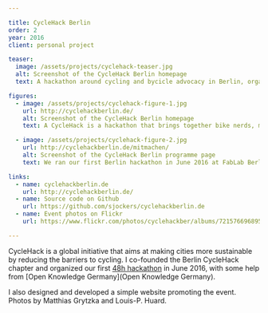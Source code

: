```yaml
---

title: CycleHack Berlin
order: 2
year: 2016
client: personal project

teaser:
  image: /assets/projects/cyclehack-teaser.jpg
  alt: Screenshot of the CycleHack Berlin homepage
  text: A hackathon around cycling and bycicle advocacy in Berlin, organized for the first time in June 2016.

figures:
  - image: /assets/projects/cyclehack-figure-1.jpg
    url: http://cyclehackberlin.de/
    alt: Screenshot of the CycleHack Berlin homepage
    text: A CycleHack is a hackathon that brings together bike nerds, makers, designers, engineers, activists, city planners and many others to come up with ideas that tackle the barriers to cycling.

  - image: /assets/projects/cyclehack-figure-2.jpg
    url: http://cyclehackberlin.de/mitmachen/
    alt: Screenshot of the CycleHack Berlin programme page
    text: We ran our first Berlin hackathon in June 2016 at FabLab Berlin. For 48 hours participants prototyped ideas around cycling data, hardware, software, and physical products.

links:
  - name: cyclehackberlin.de
    url: http://cyclehackberlin.de/
  - name: Source code on Github
    url: https://github.com/sjockers/cyclehackberlin.de
  - name: Event photos on Flickr
    url: https://www.flickr.com/photos/cyclehackber/albums/72157669689597772

---
```


CycleHack is a global initiative that aims at making cities more sustainable by reducing the barriers to cycling. I co-founded the Berlin CycleHack chapter and organized our first [48h hackathon](https://www.flickr.com/photos/cyclehackber/albums/72157669689597772) in June 2016, with some help from [Open Knowledge Germany](Open Knowledge Germany).

I also designed and developed a simple website promoting the event. Photos by Matthias Grytzka and Louis-P. Huard.
